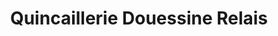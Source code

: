 ---
title: "Quincaillerie Douessine Relais"
url: /lys-haut-layon/quincaillerie-douessine-relais/
shop: à faire soi-même
---